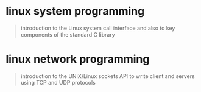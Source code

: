 # linux system programming
> introduction to the Linux system call interface and also to key components of the standard C library

# linux network programming
> introduction to the UNIX/Linux sockets API to write client and servers using TCP and UDP protocols
